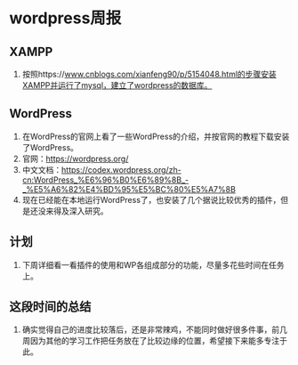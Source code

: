# wordpress周报

## XAMPP
1. 按照https://www.cnblogs.com/xianfeng90/p/5154048.html的步骤安装XAMPP并运行了mysql，建立了wordpress的数据库。


## WordPress
1. 在WordPress的官网上看了一些WordPress的介绍，并按官网的教程下载安装了WordPress。
2. 官网：https://wordpress.org/
3. 中文文档：https://codex.wordpress.org/zh-cn:WordPress_%E6%96%B0%E6%89%8B_-_%E5%A6%82%E4%BD%95%E5%BC%80%E5%A7%8B
4. 现在已经能在本地运行WordPress了，也安装了几个据说比较优秀的插件，但是还没来得及深入研究。

## 计划
1. 下周详细看一看插件的使用和WP各组成部分的功能，尽量多花些时间在任务上。

## 这段时间的总结
1. 确实觉得自己的进度比较落后，还是非常辣鸡，不能同时做好很多件事，前几周因为其他的学习工作把任务放在了比较边缘的位置，希望接下来能多专注于此。